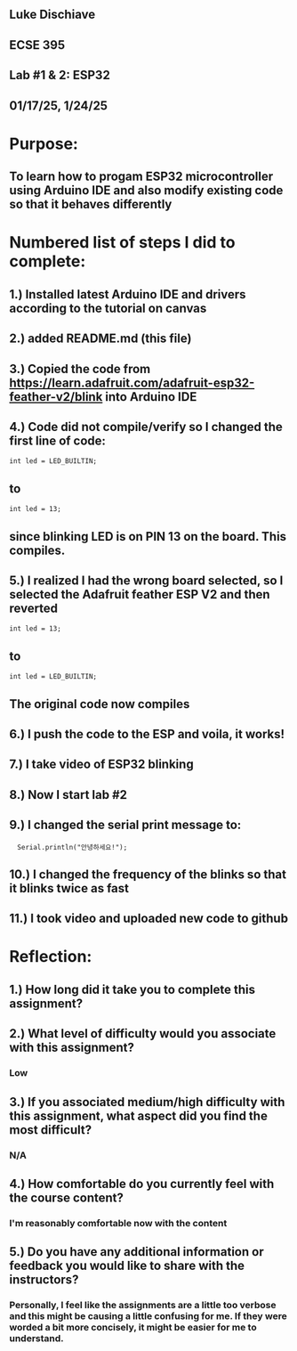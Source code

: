 ## Luke Dischiave
## ECSE 395 
## Lab #1 & 2: ESP32
## 01/17/25, 1/24/25

# Purpose: 
## To learn how to progam ESP32 microcontroller using Arduino IDE and also modify existing code so that it behaves differently

# Numbered list of steps I did to complete:
## 1.) Installed latest Arduino IDE and drivers according to the tutorial on canvas
## 2.) added README.md (this file)
## 3.) Copied the code from https://learn.adafruit.com/adafruit-esp32-feather-v2/blink into Arduino IDE
## 4.) Code did not compile/verify so I changed the first line of code: 
	int led = LED_BUILTIN;
## to 
	int led = 13;
## since blinking LED is on PIN 13 on the board. This compiles.
## 5.) I realized I had the wrong board selected, so I selected the Adafruit feather ESP V2 and then reverted 
	int led = 13;
## to
	int led = LED_BUILTIN;
## The original code now compiles
## 6.) I push the code to the ESP and voila, it works!
## 7.) I take video of ESP32 blinking

## 8.) Now I start lab #2
## 9.) I changed the serial print message to: 
	  Serial.println("안녕하세요!");
## 10.) I changed the frequency of the blinks so that it blinks twice as fast
## 11.) I took video and uploaded new code to github

# Reflection:
## 1.) How long did it take you to complete this assignment?
## 2.) What level of difficulty would you associate with this assignment?
### Low
## 3.) If you associated medium/high difficulty with this assignment, what aspect did you find the most difficult?
### N/A

## 4.) How comfortable do you currently feel with the course content?
### I'm reasonably comfortable now with the content

## 5.) Do you have any additional information or feedback you would like to share with the instructors?
### Personally, I feel like the assignments are a little too verbose and this might be causing a little confusing for me. If they were worded a bit more concisely, it might be easier for me to understand.